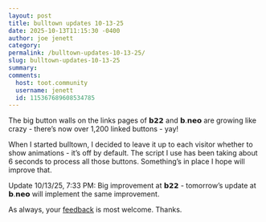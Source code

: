 ```yaml
---
layout: post
title: bulltown updates 10-13-25
date: 2025-10-13T11:15:30 -0400
author: joe jenett
category:
permalink: /bulltown-updates-10-13-25/
slug: bulltown-updates-10-13-25
summary:
comments:
  host: toot.community
  username: jenett
  id: 115367689608534785
---
```

<p>
The big button walls on the links pages of 𝗯𝟮𝟮 and 𝗯.𝗻𝗲𝗼 are growing like crazy - there’s now over 1,200 linked buttons - yay!
</p>
<p>
When I started bulltown, I decided to leave it up to each visitor whether to show animations - it’s off by default. The script I use has been taking about 6 seconds to process all those buttons. Something’s in place I hope will improve that.
</p>
<p>
	Update 10/13/25, 7:33 PM: Big improvement at 𝗯𝟮𝟮 - tomorrow’s update at 𝗯.𝗻𝗲𝗼 will implement the same improvement.
</p>
<p>
As always, your <a href="https://joejenett.com/contact/">feedback</a> is most welcome. Thanks.
</p>
<a href="https://brid.gy/publish/mastodon"></a>
